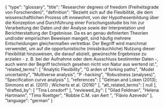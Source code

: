 {
    "type": "glossary",
    "title": "Researcher degrees of freedom (Freiheitsgrade von Forschenden)",
    "definition": "Bezieht sich auf die Flexibilität, die dem wissenschaftlichen Prozess oft innewohnt, von der Hypothesenbildung über die Konzeption und Durchführung einer Forschungsstudie bis hin zur Verarbeitung der Daten und der Analyse sowie der Interpretation und Berichterstattung der Ergebnisse. Da es an genau definierten Theorien und/oder empirischen Beweisen mangelt, sind häufig mehrere Entscheidungen gleichermaßen vertretbar. Der Begriff wird manchmal verwendet, um auf die opportunistische (missbräuchliche) Nutzung dieser Flexibilität hinzuweisen, die darauf abzielt, gewünschte Ergebnisse zu erzielen - z. B. bei der Aufnahme oder dem Ausschluss bestimmter Daten -, auch wenn der Begriff technisch gesehen nicht von Natur aus wertend ist.",
    "related_terms": [
        "Analytic Flexibility",
        "G arden of forking paths",
        "Model uncertainty",
        "Multiverse analysis",
        "P -hacking",
        "Robustness (analyses)",
        "Specification curve analysis"
    ],
    "references": [
        "Gelman and Loken (2013); Simmons et al. (2011) ; Wicherts et al. (2016)"
    ],
    "alt_related_terms": [
        null
    ],
    "drafted_by": [
        "Tina Lonsdorf"
    ],
    "reviewed_by": [
        "Gilad Feldman",
        "Helena Hartmann",
        "Timo Roettger",
        "Robbie C.M. van Aert ",
        "Flávio Azevedo"
    ],
    "language": "german"
}